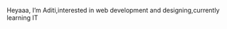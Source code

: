 Heyaaa, I’m Aditi,interested in web development and designing,currently learning IT


<!---
adititiwariiiii/adititiwariiiii is a ✨ special ✨ repository because its `README.md` (this file) appears on your GitHub profile.
You can click the Preview link to take a look at your changes.
--->
